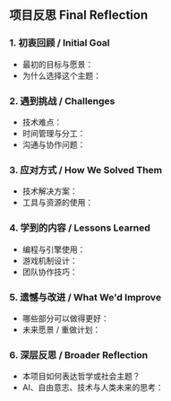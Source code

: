 ## 项目反思 Final Reflection

### 1. 初衷回顾 / Initial Goal
- 最初的目标与愿景：
- 为什么选择这个主题：

### 2. 遇到挑战 / Challenges
- 技术难点：
- 时间管理与分工：
- 沟通与协作问题：

### 3. 应对方式 / How We Solved Them
- 技术解决方案：
- 工具与资源的使用：

### 4. 学到的内容 / Lessons Learned
- 编程与引擎使用：
- 游戏机制设计：
- 团队协作技巧：

### 5. 遗憾与改进 / What We'd Improve
- 哪些部分可以做得更好：
- 未来愿景 / 重做计划：

### 6. 深层反思 / Broader Reflection
- 本项目如何表达哲学或社会主题？
- AI、自由意志、技术与人类未来的思考：
